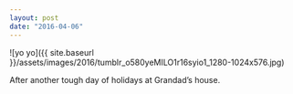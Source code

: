 ```yaml
---
layout: post
date: "2016-04-06"
---
```


![yo yo]({{ site.baseurl }}/assets/images/2016/tumblr_o580yeMILO1r16syio1_1280-1024x576.jpg)

After another tough day of holidays at Grandad’s house.
